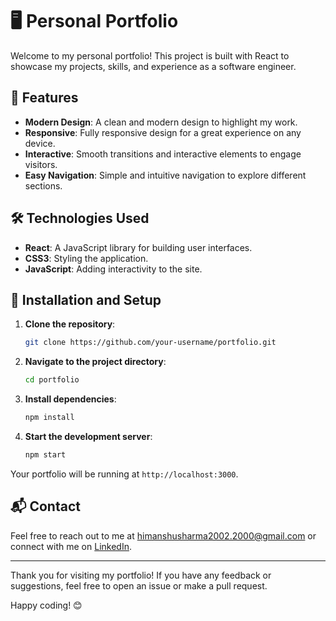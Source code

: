 # 🖥️ Personal Portfolio

Welcome to my personal portfolio! This project is built with React to showcase my projects, skills, and experience as a software engineer.

## 🚀 Features

- **Modern Design**: A clean and modern design to highlight my work.
- **Responsive**: Fully responsive design for a great experience on any device.
- **Interactive**: Smooth transitions and interactive elements to engage visitors.
- **Easy Navigation**: Simple and intuitive navigation to explore different sections.

## 🛠️ Technologies Used

- **React**: A JavaScript library for building user interfaces.
- **CSS3**: Styling the application.
- **JavaScript**: Adding interactivity to the site.


## 🚧 Installation and Setup

1. **Clone the repository**:
    ```bash
    git clone https://github.com/your-username/portfolio.git
    ```
2. **Navigate to the project directory**:
    ```bash
    cd portfolio
    ```
3. **Install dependencies**:
    ```bash
    npm install
    ```
4. **Start the development server**:
    ```bash
    npm start
    ```

Your portfolio will be running at `http://localhost:3000`.

## 📬 Contact

Feel free to reach out to me at [himanshusharma2002.2000@gmail.com](mailto:himanshusharma2002.2000@gmail.com) or connect with me on [LinkedIn](https://www.linkedin.com/in/himanshu-sharma-dev).

---

Thank you for visiting my portfolio! If you have any feedback or suggestions, feel free to open an issue or make a pull request.

Happy coding! 😊



